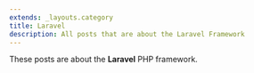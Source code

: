 ```yaml
---
extends: _layouts.category
title: Laravel
description: All posts that are about the Laravel Framework
---
```


These posts are about the **Laravel** PHP framework.
